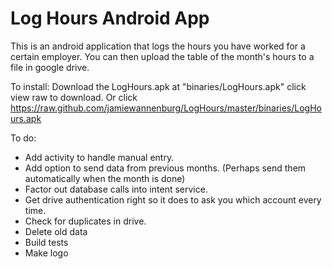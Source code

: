 Log Hours Android App
=====================
This is an android application that logs the hours you have worked for a certain employer. You can then upload the table of the month's hours to a file in google drive.

To install:
Download the LogHours.apk at "binaries/LogHours.apk" click view raw to download.
Or click https://raw.github.com/jamiewannenburg/LogHours/master/binaries/LogHours.apk

To do:
- Add activity to handle manual entry.
- Add option to send data from previous months. (Perhaps send them automatically when the month is done)
- Factor out database calls into intent service.
- Get drive authentication right so it does to ask you which account every time.
- Check for duplicates in drive.
- Delete old data
- Build tests
- Make logo